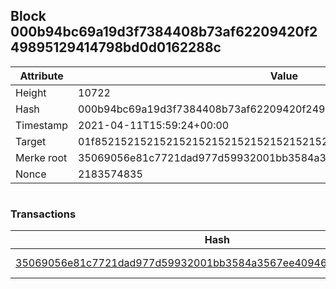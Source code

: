## Block 000b94bc69a19d3f7384408b73af62209420f249895129414798bd0d0162288c

Attribute | Value
--- | ---
Height | 10722
Hash | 000b94bc69a19d3f7384408b73af62209420f249895129414798bd0d0162288c
Timestamp | 2021-04-11T15:59:24+00:00
Target | 01f8521521521521521521521521521521521521521521521521521521521521
Merke root | 35069056e81c7721dad977d59932001bb3584a3567ee40946c566f046dda0348
Nonce | 2183574835

```

```

### Transactions

Hash | Amount
--- | ---
[35069056e81c7721dad977d59932001bb3584a3567ee40946c566f046dda0348](35069056e81c7721dad977d59932001bb3584a3567ee40946c566f046dda0348.md) | 10.00000000 SKEPTI 
